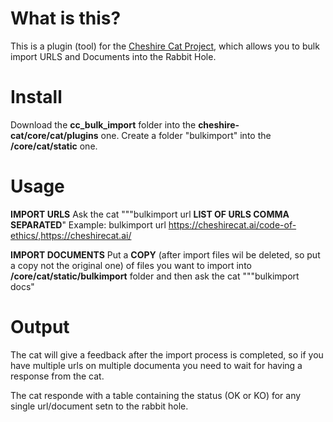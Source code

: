 # What is this?

This is a plugin (tool) for the [Cheshire Cat Project](https://github.com/pieroit/cheshire-cat), which allows you to bulk import URLS and Documents into the Rabbit Hole.

# Install

Download the **cc_bulk_import** folder into the **cheshire-cat/core/cat/plugins** one.
Create a folder "bulkimport" into the **/core/cat/static** one.

# Usage

**IMPORT URLS**
Ask the cat """bulkimport url **LIST OF URLS COMMA SEPARATED**"
Example: bulkimport url https://cheshirecat.ai/code-of-ethics/,https://cheshirecat.ai/

**IMPORT DOCUMENTS**
Put a **COPY** (after import files wil be deleted, so put a copy not the original one) of files you want to import into **/core/cat/static/bulkimport** folder and then ask the cat """bulkimport docs"

# Output

The cat will give a feedback after the import process is completed, so if you have multiple urls on multiple documenta you need to wait for having a response from the cat.

The cat responde with a table containing the status (OK or KO) for any single url/document setn to the rabbit hole.
